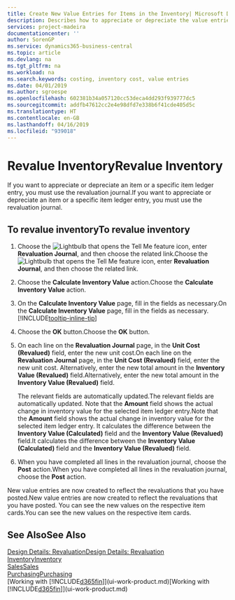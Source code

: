 ```yaml
---
title: Create New Value Entries for Items in the Inventory| Microsoft Docs
description: Describes how to appreciate or depreciate the value entries of one or more items in the inventory by posting their current, calculated value.
services: project-madeira
documentationcenter: ''
author: SorenGP
ms.service: dynamics365-business-central
ms.topic: article
ms.devlang: na
ms.tgt_pltfrm: na
ms.workload: na
ms.search.keywords: costing, inventory cost, value entries
ms.date: 04/01/2019
ms.author: sgroespe
ms.openlocfilehash: 602381b34a057120cc53deca4dd293f939777dc5
ms.sourcegitcommit: addfb47612cc2e4e98dfd7e338b6f41cde405d5c
ms.translationtype: HT
ms.contentlocale: en-GB
ms.lasthandoff: 04/16/2019
ms.locfileid: "939018"
---
```

# <a name="revalue-inventory"></a><span data-ttu-id="cabb2-103">Revalue Inventory</span><span class="sxs-lookup"><span data-stu-id="cabb2-103">Revalue Inventory</span></span>
<span data-ttu-id="cabb2-104">If you want to appreciate or depreciate an item or a specific item ledger entry, you must use the revaluation journal.</span><span class="sxs-lookup"><span data-stu-id="cabb2-104">If you want to appreciate or depreciate an item or a specific item ledger entry, you must use the revaluation journal.</span></span>

## <a name="to-revalue-inventory"></a><span data-ttu-id="cabb2-105">To revalue inventory</span><span class="sxs-lookup"><span data-stu-id="cabb2-105">To revalue inventory</span></span>
1. <span data-ttu-id="cabb2-106">Choose the ![Lightbulb that opens the Tell Me feature](media/ui-search/search_small.png "Tell me what you want to do") icon, enter **Revaluation Journal**, and then choose the related link.</span><span class="sxs-lookup"><span data-stu-id="cabb2-106">Choose the ![Lightbulb that opens the Tell Me feature](media/ui-search/search_small.png "Tell me what you want to do") icon, enter **Revaluation Journal**, and then choose the related link.</span></span>
2. <span data-ttu-id="cabb2-107">Choose the **Calculate Inventory Value** action.</span><span class="sxs-lookup"><span data-stu-id="cabb2-107">Choose the **Calculate Inventory Value** action.</span></span>
3. <span data-ttu-id="cabb2-108">On the **Calculate Inventory Value** page, fill in the fields as necessary.</span><span class="sxs-lookup"><span data-stu-id="cabb2-108">On the **Calculate Inventory Value** page, fill in the fields as necessary.</span></span> [!INCLUDE[tooltip-inline-tip](includes/tooltip-inline-tip_md.md)]
4. <span data-ttu-id="cabb2-109">Choose the **OK** button.</span><span class="sxs-lookup"><span data-stu-id="cabb2-109">Choose the **OK** button.</span></span>
5. <span data-ttu-id="cabb2-110">On each line on the **Revaluation Journal** page, in the **Unit Cost (Revalued)** field, enter the new unit cost.</span><span class="sxs-lookup"><span data-stu-id="cabb2-110">On each line on the **Revaluation Journal** page, in the **Unit Cost (Revalued)** field, enter the new unit cost.</span></span> <span data-ttu-id="cabb2-111">Alternatively, enter the new total amount in the **Inventory Value (Revalued)** field.</span><span class="sxs-lookup"><span data-stu-id="cabb2-111">Alternatively, enter the new total amount in the **Inventory Value (Revalued)** field.</span></span>

    <span data-ttu-id="cabb2-112">The relevant fields are automatically updated.</span><span class="sxs-lookup"><span data-stu-id="cabb2-112">The relevant fields are automatically updated.</span></span> <span data-ttu-id="cabb2-113">Note that the **Amount** field shows the actual change in inventory value for the selected item ledger entry.</span><span class="sxs-lookup"><span data-stu-id="cabb2-113">Note that the **Amount** field shows the actual change in inventory value for the selected item ledger entry.</span></span> <span data-ttu-id="cabb2-114">It calculates the difference between the **Inventory Value (Calculated)** field and the **Inventory Value (Revalued)** field.</span><span class="sxs-lookup"><span data-stu-id="cabb2-114">It calculates the difference between the **Inventory Value (Calculated)** field and the **Inventory Value (Revalued)** field.</span></span>
6. <span data-ttu-id="cabb2-115">When you have completed all lines in the revaluation journal, choose the **Post** action.</span><span class="sxs-lookup"><span data-stu-id="cabb2-115">When you have completed all lines in the revaluation journal, choose the **Post** action.</span></span>

<span data-ttu-id="cabb2-116">New value entries are now created to reflect the revaluations that you have posted.</span><span class="sxs-lookup"><span data-stu-id="cabb2-116">New value entries are now created to reflect the revaluations that you have posted.</span></span> <span data-ttu-id="cabb2-117">You can see the new values on the respective item cards.</span><span class="sxs-lookup"><span data-stu-id="cabb2-117">You can see the new values on the respective item cards.</span></span>

## <a name="see-also"></a><span data-ttu-id="cabb2-118">See Also</span><span class="sxs-lookup"><span data-stu-id="cabb2-118">See Also</span></span>
[<span data-ttu-id="cabb2-119">Design Details: Revaluation</span><span class="sxs-lookup"><span data-stu-id="cabb2-119">Design Details: Revaluation</span></span>](design-details-revaluation.md)  
[<span data-ttu-id="cabb2-120">Inventory</span><span class="sxs-lookup"><span data-stu-id="cabb2-120">Inventory</span></span>](inventory-manage-inventory.md)  
[<span data-ttu-id="cabb2-121">Sales</span><span class="sxs-lookup"><span data-stu-id="cabb2-121">Sales</span></span>](sales-manage-sales.md)  
[<span data-ttu-id="cabb2-122">Purchasing</span><span class="sxs-lookup"><span data-stu-id="cabb2-122">Purchasing</span></span>](purchasing-manage-purchasing.md)  
<span data-ttu-id="cabb2-123">[Working with [!INCLUDE[d365fin](includes/d365fin_md.md)]](ui-work-product.md)</span><span class="sxs-lookup"><span data-stu-id="cabb2-123">[Working with [!INCLUDE[d365fin](includes/d365fin_md.md)]](ui-work-product.md)</span></span>
